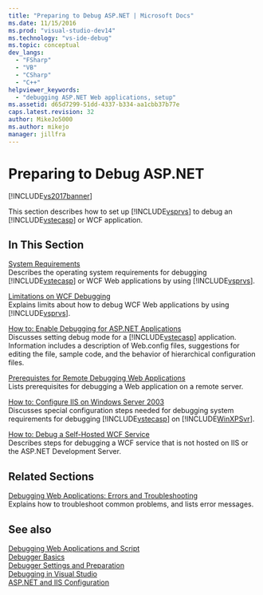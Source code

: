 ```yaml
---
title: "Preparing to Debug ASP.NET | Microsoft Docs"
ms.date: 11/15/2016
ms.prod: "visual-studio-dev14"
ms.technology: "vs-ide-debug"
ms.topic: conceptual
dev_langs: 
  - "FSharp"
  - "VB"
  - "CSharp"
  - "C++"
helpviewer_keywords: 
  - "debugging ASP.NET Web applications, setup"
ms.assetid: d65d7299-51dd-4337-b334-aa1cbb37b77e
caps.latest.revision: 32
author: MikeJo5000
ms.author: mikejo
manager: jillfra
---
```

# Preparing to Debug ASP.NET
[!INCLUDE[vs2017banner](../includes/vs2017banner.md)]

This section describes how to set up [!INCLUDE[vsprvs](../includes/vsprvs-md.md)] to debug an [!INCLUDE[vstecasp](../includes/vstecasp-md.md)] or WCF application.  
  
## In This Section  
 [System Requirements](../debugger/aspnet-debugging-system-requirements.md)  
 Describes the operating system requirements for debugging [!INCLUDE[vstecasp](../includes/vstecasp-md.md)] or WCF Web applications by using [!INCLUDE[vsprvs](../includes/vsprvs-md.md)].  
  
 [Limitations on WCF Debugging](../debugger/limitations-on-wcf-debugging.md)  
 Explains limits about how to debug WCF Web applications by using [!INCLUDE[vsprvs](../includes/vsprvs-md.md)].  
  
 [How to: Enable Debugging for ASP.NET Applications](../debugger/how-to-enable-debugging-for-aspnet-applications.md)  
 Discusses setting debug mode for a [!INCLUDE[vstecasp](../includes/vstecasp-md.md)] application. Information includes a description of Web.config files, suggestions for editing the file, sample code, and the behavior of hierarchical configuration files.  
  
 [Prerequistes for Remote Debugging Web Applications](../debugger/prerequistes-for-remote-debugging-web-applications.md)  
 Lists prerequisites for debugging a Web application on a remote server.  
  
 [How to: Configure IIS on Windows Server 2003](https://msdn.microsoft.com/23d557c5-ffcb-4fb2-be7c-5901d5f72ea1)  
 Discusses special configuration steps needed for debugging system requirements for debugging [!INCLUDE[vstecasp](../includes/vstecasp-md.md)] on [!INCLUDE[WinXPSvr](../includes/winxpsvr-md.md)].  
  
 [How to: Debug a Self-Hosted WCF Service](../debugger/how-to-debug-a-self-hosted-wcf-service.md)  
 Describes steps for debugging a WCF service that is not hosted on IIS or the ASP.NET Development Server.  
  
## Related Sections  
 [Debugging Web Applications: Errors and Troubleshooting](../debugger/debugging-web-applications-errors-and-troubleshooting.md)  
 Explains how to troubleshoot common problems, and lists error messages.  
  
## See also  
 [Debugging Web Applications and Script](../debugger/debugging-web-applications-and-script.md)   
 [Debugger Basics](../debugger/debugger-basics.md)   
 [Debugger Settings and Preparation](../debugger/debugger-settings-and-preparation.md)   
 [Debugging in Visual Studio](../debugger/debugging-in-visual-studio.md)   
 [ASP.NET and IIS Configuration](https://msdn.microsoft.com/library/47ebf3b5-98de-4d31-a335-57e2ccd974b8)
